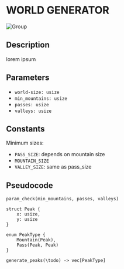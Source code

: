# WORLD GENERATOR
![Group](https://img.shields.io/badge/Group-RustBeef-blue)

## Description

lorem ipsum


## Parameters

- `world-size: usize`
- `min_mountains: usize`
- `passes: usize`
- `valleys: usize`


## Constants

Minimum sizes:
- `PASS_SIZE`: depends on mountain size
- `MOUNTAIN_SIZE`
- `VALLEY_SIZE`: same as pass_size


## Pseudocode

```
param_check(min_mountains, passes, valleys)

struct Peak {
    x: usize,
    y: usize
}

enum PeakType {
    Mountain(Peak),
    Pass(Peak, Peak)
}

generate_peaks(\todo) -> vec[PeakType]

```

